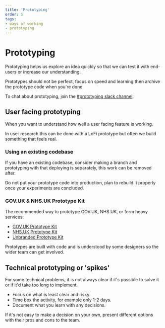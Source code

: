 ```yaml
---
title: 'Prototyping'
order: 5
tags:
- ways of working
- prototyping
---
```


# Prototyping

Prototyping helps us explore an idea quickly so that we can test it with end-users or increase our understanding.

Prototypes should not be perfect, focus on speed and learning then archive the prototype code when you're done.

To chat about prototyping, join the [#prototyping slack channel](https://hippo-digital.slack.com/archives/CKE2470L8).

## User facing prototyping

When you want to understand how well a user facing feature is working.

In user research this can be done with a LoFi prototype but often we build something that feels real.


### Using an existing codebase

If you have an existing codebase, consider making a branch and prototyping with that deploying is separately, this work can be removed after.

Do not put your prototype code into production, plan to rebuild it properly once your experiments are concluded.

### GOV.UK & NHS.UK Prototype Kit

The recommended way to prototype GOV.UK, NHS.UK, or form heavy services:

- [GOV.UK Prototype Kit](https://prototype-kit.service.gov.uk/docs/)
- [NHS.UK Prototype Kit](https://nhsuk-prototype-kit.azurewebsites.net/docs)
- [Unbranded Prototype Kit](https://github.com/hippo-digital/unbranded-prototype-kit)

Prototypes are built with code and is understood by some designers so the wider team can get involved.

## Technical prototyping or 'spikes'
For some technical problems, it is not always clear if it's possible to solve it or if it'd take too long to implement.

- Focus on what is least clear and risky.
- Time box the activity, for example only 1-2 days.
- Document what you learn with any decisions.

If it's not easy to make a decision on your own, present different options with their pros and cons to the team.


